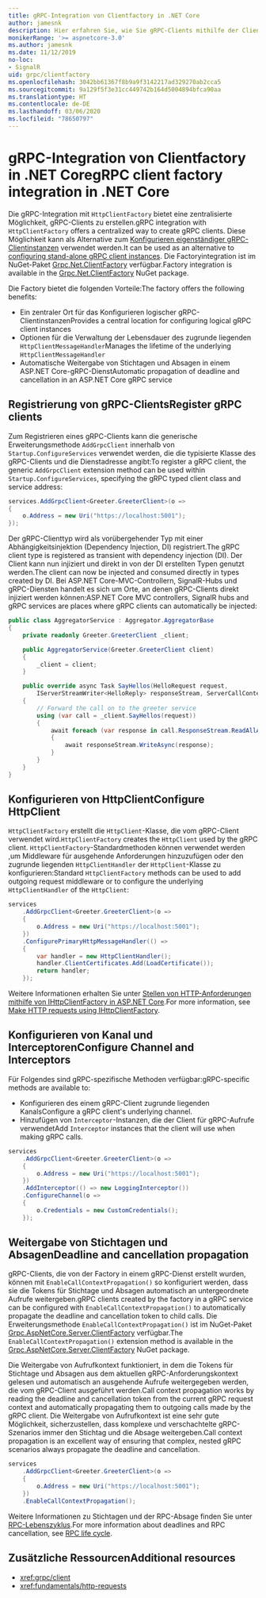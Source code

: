 ```yaml
---
title: gRPC-Integration von Clientfactory in .NET Core
author: jamesnk
description: Hier erfahren Sie, wie Sie gRPC-Clients mithilfe der Clientfactory erstellen.
monikerRange: '>= aspnetcore-3.0'
ms.author: jamesnk
ms.date: 11/12/2019
no-loc:
- SignalR
uid: grpc/clientfactory
ms.openlocfilehash: 3042bb61367f8b9a9f3142217ad329270ab2cca5
ms.sourcegitcommit: 9a129f5f3e31cc449742b164d5004894bfca90aa
ms.translationtype: HT
ms.contentlocale: de-DE
ms.lasthandoff: 03/06/2020
ms.locfileid: "78650797"
---
```

# <a name="grpc-client-factory-integration-in-net-core"></a><span data-ttu-id="6be54-103">gRPC-Integration von Clientfactory in .NET Core</span><span class="sxs-lookup"><span data-stu-id="6be54-103">gRPC client factory integration in .NET Core</span></span>

<span data-ttu-id="6be54-104">Die gRPC-Integration mit `HttpClientFactory` bietet eine zentralisierte Möglichkeit, gRPC-Clients zu erstellen.</span><span class="sxs-lookup"><span data-stu-id="6be54-104">gRPC integration with `HttpClientFactory` offers a centralized way to create gRPC clients.</span></span> <span data-ttu-id="6be54-105">Diese Möglichkeit kann als Alternative zum [Konfigurieren eigenständiger gRPC-Clientinstanzen](xref:grpc/client) verwendet werden.</span><span class="sxs-lookup"><span data-stu-id="6be54-105">It can be used as an alternative to [configuring stand-alone gRPC client instances](xref:grpc/client).</span></span> <span data-ttu-id="6be54-106">Die Factoryintegration ist im NuGet-Paket [Grpc.Net.ClientFactory](https://www.nuget.org/packages/Grpc.Net.ClientFactory) verfügbar.</span><span class="sxs-lookup"><span data-stu-id="6be54-106">Factory integration is available in the [Grpc.Net.ClientFactory](https://www.nuget.org/packages/Grpc.Net.ClientFactory) NuGet package.</span></span>

<span data-ttu-id="6be54-107">Die Factory bietet die folgenden Vorteile:</span><span class="sxs-lookup"><span data-stu-id="6be54-107">The factory offers the following benefits:</span></span>

* <span data-ttu-id="6be54-108">Ein zentraler Ort für das Konfigurieren logischer gRPC-Clientinstanzen</span><span class="sxs-lookup"><span data-stu-id="6be54-108">Provides a central location for configuring logical gRPC client instances</span></span>
* <span data-ttu-id="6be54-109">Optionen für die Verwaltung der Lebensdauer des zugrunde liegenden `HttpClientMessageHandler`</span><span class="sxs-lookup"><span data-stu-id="6be54-109">Manages the lifetime of the underlying `HttpClientMessageHandler`</span></span>
* <span data-ttu-id="6be54-110">Automatische Weitergabe von Stichtagen und Absagen in einem ASP.NET Core-gRPC-Dienst</span><span class="sxs-lookup"><span data-stu-id="6be54-110">Automatic propagation of deadline and cancellation in an ASP.NET Core gRPC service</span></span>

## <a name="register-grpc-clients"></a><span data-ttu-id="6be54-111">Registrierung von gRPC-Clients</span><span class="sxs-lookup"><span data-stu-id="6be54-111">Register gRPC clients</span></span>

<span data-ttu-id="6be54-112">Zum Registrieren eines gRPC-Clients kann die generische Erweiterungsmethode `AddGrpcClient` innerhalb von `Startup.ConfigureServices` verwendet werden, die die typisierte Klasse des gRPC-Clients und die Dienstadresse angibt:</span><span class="sxs-lookup"><span data-stu-id="6be54-112">To register a gRPC client, the generic `AddGrpcClient` extension method can be used within `Startup.ConfigureServices`, specifying the gRPC typed client class and service address:</span></span>

```csharp
services.AddGrpcClient<Greeter.GreeterClient>(o =>
{
    o.Address = new Uri("https://localhost:5001");
});
```

<span data-ttu-id="6be54-113">Der gRPC-Clienttyp wird als vorübergehender Typ mit einer Abhängigkeitsinjektion (Dependency Injection, DI) registriert.</span><span class="sxs-lookup"><span data-stu-id="6be54-113">The gRPC client type is registered as transient with dependency injection (DI).</span></span> <span data-ttu-id="6be54-114">Der Client kann nun injiziert und direkt in von der DI erstellten Typen genutzt werden.</span><span class="sxs-lookup"><span data-stu-id="6be54-114">The client can now be injected and consumed directly in types created by DI.</span></span> <span data-ttu-id="6be54-115">Bei ASP.NET Core-MVC-Controllern, SignalR-Hubs und gRPC-Diensten handelt es sich um Orte, an denen gRPC-Clients direkt injiziert werden können:</span><span class="sxs-lookup"><span data-stu-id="6be54-115">ASP.NET Core MVC controllers, SignalR hubs and gRPC services are places where gRPC clients can automatically be injected:</span></span>

```csharp
public class AggregatorService : Aggregator.AggregatorBase
{
    private readonly Greeter.GreeterClient _client;

    public AggregatorService(Greeter.GreeterClient client)
    {
        _client = client;
    }

    public override async Task SayHellos(HelloRequest request,
        IServerStreamWriter<HelloReply> responseStream, ServerCallContext context)
    {
        // Forward the call on to the greeter service
        using (var call = _client.SayHellos(request))
        {
            await foreach (var response in call.ResponseStream.ReadAllAsync())
            {
                await responseStream.WriteAsync(response);
            }
        }
    }
}
```

## <a name="configure-httpclient"></a><span data-ttu-id="6be54-116">Konfigurieren von HttpClient</span><span class="sxs-lookup"><span data-stu-id="6be54-116">Configure HttpClient</span></span>

<span data-ttu-id="6be54-117">`HttpClientFactory` erstellt die `HttpClient`-Klasse, die vom gRPC-Client verwendet wird.</span><span class="sxs-lookup"><span data-stu-id="6be54-117">`HttpClientFactory` creates the `HttpClient` used by the gRPC client.</span></span> <span data-ttu-id="6be54-118">`HttpClientFactory`-Standardmethoden können verwendet werden ,um Middleware für ausgehende Anforderungen hinzuzufügen oder den zugrunde liegenden `HttpClientHandler` der `HttpClient`-Klasse zu konfigurieren:</span><span class="sxs-lookup"><span data-stu-id="6be54-118">Standard `HttpClientFactory` methods can be used to add outgoing request middleware or to configure the underlying `HttpClientHandler` of the `HttpClient`:</span></span>

```csharp
services
    .AddGrpcClient<Greeter.GreeterClient>(o =>
    {
        o.Address = new Uri("https://localhost:5001");
    })
    .ConfigurePrimaryHttpMessageHandler(() =>
    {
        var handler = new HttpClientHandler();
        handler.ClientCertificates.Add(LoadCertificate());
        return handler;
    });
```

<span data-ttu-id="6be54-119">Weitere Informationen erhalten Sie unter [Stellen von HTTP-Anforderungen mithilfe von IHttpClientFactory in ASP.NET Core](xref:fundamentals/http-requests).</span><span class="sxs-lookup"><span data-stu-id="6be54-119">For more information, see [Make HTTP requests using IHttpClientFactory](xref:fundamentals/http-requests).</span></span>

## <a name="configure-channel-and-interceptors"></a><span data-ttu-id="6be54-120">Konfigurieren von Kanal und Interceptoren</span><span class="sxs-lookup"><span data-stu-id="6be54-120">Configure Channel and Interceptors</span></span>

<span data-ttu-id="6be54-121">Für Folgendes sind gRPC-spezifische Methoden verfügbar:</span><span class="sxs-lookup"><span data-stu-id="6be54-121">gRPC-specific methods are available to:</span></span>

* <span data-ttu-id="6be54-122">Konfigurieren des einem gRPC-Client zugrunde liegenden Kanals</span><span class="sxs-lookup"><span data-stu-id="6be54-122">Configure a gRPC client's underlying channel.</span></span>
* <span data-ttu-id="6be54-123">Hinzufügen von `Interceptor`-Instanzen, die der Client für gRPC-Aufrufe verwendet</span><span class="sxs-lookup"><span data-stu-id="6be54-123">Add `Interceptor` instances that the client will use when making gRPC calls.</span></span>

```csharp
services
    .AddGrpcClient<Greeter.GreeterClient>(o =>
    {
        o.Address = new Uri("https://localhost:5001");
    })
    .AddInterceptor(() => new LoggingInterceptor())
    .ConfigureChannel(o =>
    {
        o.Credentials = new CustomCredentials();
    });
```

## <a name="deadline-and-cancellation-propagation"></a><span data-ttu-id="6be54-124">Weitergabe von Stichtagen und Absagen</span><span class="sxs-lookup"><span data-stu-id="6be54-124">Deadline and cancellation propagation</span></span>

<span data-ttu-id="6be54-125">gRPC-Clients, die von der Factory in einem gRPC-Dienst erstellt wurden, können mit `EnableCallContextPropagation()` so konfiguriert werden, dass sie die Tokens für Stichtage und Absagen automatisch an untergeordnete Aufrufe weitergeben.</span><span class="sxs-lookup"><span data-stu-id="6be54-125">gRPC clients created by the factory in a gRPC service can be configured with `EnableCallContextPropagation()` to automatically propagate the deadline and cancellation token to child calls.</span></span> <span data-ttu-id="6be54-126">Die Erweiterungsmethode `EnableCallContextPropagation()` ist im NuGet-Paket [Grpc.AspNetCore.Server.ClientFactory](https://www.nuget.org/packages/Grpc.AspNetCore.Server.ClientFactory) verfügbar.</span><span class="sxs-lookup"><span data-stu-id="6be54-126">The `EnableCallContextPropagation()` extension method is available in the [Grpc.AspNetCore.Server.ClientFactory](https://www.nuget.org/packages/Grpc.AspNetCore.Server.ClientFactory) NuGet package.</span></span>

<span data-ttu-id="6be54-127">Die Weitergabe von Aufrufkontext funktioniert, in dem die Tokens für Stichtage und Absagen aus dem aktuellen gRPC-Anforderungskontext gelesen und automatisch an ausgehende Aufrufe weitergegeben werden, die vom gRPC-Client ausgeführt werden.</span><span class="sxs-lookup"><span data-stu-id="6be54-127">Call context propagation works by reading the deadline and cancellation token from the current gRPC request context and automatically propagating them to outgoing calls made by the gRPC client.</span></span> <span data-ttu-id="6be54-128">Die Weitergabe von Aufrufkontext ist eine sehr gute Möglichkeit, sicherzustellen, dass komplexe und verschachtelte gRPC-Szenarios immer den Stichtag und die Absage weitergeben.</span><span class="sxs-lookup"><span data-stu-id="6be54-128">Call context propagation is an excellent way of ensuring that complex, nested gRPC scenarios always propagate the deadline and cancellation.</span></span>

```csharp
services
    .AddGrpcClient<Greeter.GreeterClient>(o =>
    {
        o.Address = new Uri("https://localhost:5001");
    })
    .EnableCallContextPropagation();
```

<span data-ttu-id="6be54-129">Weitere Informationen zu Stichtagen und der RPC-Absage finden Sie unter [RPC-Lebenszyklus](https://www.grpc.io/docs/guides/concepts/#rpc-life-cycle).</span><span class="sxs-lookup"><span data-stu-id="6be54-129">For more information about deadlines and RPC cancellation, see [RPC life cycle](https://www.grpc.io/docs/guides/concepts/#rpc-life-cycle).</span></span>

## <a name="additional-resources"></a><span data-ttu-id="6be54-130">Zusätzliche Ressourcen</span><span class="sxs-lookup"><span data-stu-id="6be54-130">Additional resources</span></span>

* <xref:grpc/client>
* <xref:fundamentals/http-requests>
